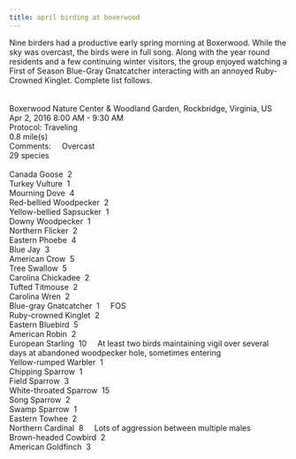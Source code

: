 ```yaml
---
title: april birding at boxerwood
---
```

<div class="paragraph" style="text-align:left;">Nine birders had a productive early spring morning at Boxerwood. While the sky was overcast, the birds were in full song. Along with the year round residents and a few continuing winter visitors, the group enjoyed watching a First of Season Blue-Gray Gnatcatcher interacting with an annoyed Ruby-Crowned Kinglet. Complete list follows.<br /><br /><br /><span>Boxerwood Nature Center &amp; Woodland Garden, Rockbridge, Virginia, US</span><br /><span>Apr 2, 2016 8:00 AM - 9:30 AM</span><br /><span>Protocol: Traveling</span><br /><span>0.8 mile(s)</span><br /><span>Comments:&nbsp; &nbsp; &nbsp;Overcast</span><br /><span>29 species</span><br /><br /><span>Canada Goose&nbsp; 2</span><br /><span>Turkey Vulture&nbsp; 1</span><br /><span>Mourning Dove&nbsp; 4</span><br /><span>Red-bellied Woodpecker&nbsp; 2</span><br /><span>Yellow-bellied Sapsucker&nbsp; 1</span><br /><span>Downy Woodpecker&nbsp; 1</span><br /><span>Northern Flicker&nbsp; 2</span><br /><span>Eastern Phoebe&nbsp; 4</span><br /><span>Blue Jay&nbsp; 3</span><br /><span>American Crow&nbsp; 5</span><br /><span>Tree Swallow&nbsp; 5</span><br /><span>Carolina Chickadee&nbsp; 2</span><br /><span>Tufted Titmouse&nbsp; 2</span><br /><span>Carolina Wren&nbsp; 2</span><br /><span>Blue-gray Gnatcatcher&nbsp; 1&nbsp; &nbsp; &nbsp;FOS</span><br /><span>Ruby-crowned Kinglet&nbsp; 2</span><br /><span>Eastern Bluebird&nbsp; 5</span><br /><span>American Robin&nbsp; 2</span><br /><span>European Starling&nbsp; 10&nbsp; &nbsp; &nbsp;At least two birds maintaining vigil over several days at abandoned woodpecker hole, sometimes entering</span><br /><span>Yellow-rumped Warbler&nbsp; 1</span><br /><span>Chipping Sparrow&nbsp; 1</span><br /><span>Field Sparrow&nbsp; 3</span><br /><span>White-throated Sparrow&nbsp; 15</span><br /><span>Song Sparrow&nbsp; 2</span><br /><span>Swamp Sparrow&nbsp; 1</span><br /><span>Eastern Towhee&nbsp; 2</span><br /><span>Northern Cardinal&nbsp; 8&nbsp; &nbsp; &nbsp;Lots of aggression between multiple males</span><br /><span>Brown-headed Cowbird&nbsp; 2</span><br /><span>American Goldfinch&nbsp; 3</span><br /><br /><br /><span></span></div>
